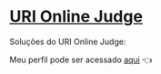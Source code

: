 # [URI Online Judge](https://www.urionlinejudge.com.br/)

Soluções do URI Online Judge:

Meu perfil pode ser acessado [aqui](https://www.urionlinejudge.com.br/judge/pt/profile/319716) :point_left:
